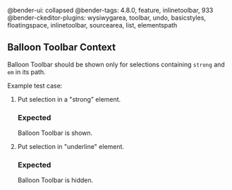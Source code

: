 @bender-ui: collapsed
@bender-tags: 4.8.0, feature, inlinetoolbar, 933
@bender-ckeditor-plugins: wysiwygarea, toolbar, undo, basicstyles, floatingspace, inlinetoolbar, sourcearea, list, elementspath

## Balloon Toolbar Context

Balloon Toolbar should be shown only for selections containing `strong` and `em` in its path.

Example test case:

1. Put selection in a "strong" element.

	### Expected

	Balloon Toolbar is shown.

1. Put selection in "underline" element.

	### Expected

	Balloon Toolbar is hidden.
